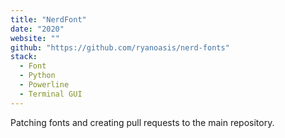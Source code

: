 ```yaml
---
title: "NerdFont"
date: "2020"
website: ""
github: "https://github.com/ryanoasis/nerd-fonts"
stack:
  - Font
  - Python
  - Powerline
  - Terminal GUI
---
```


Patching fonts and creating pull requests to the main repository.
